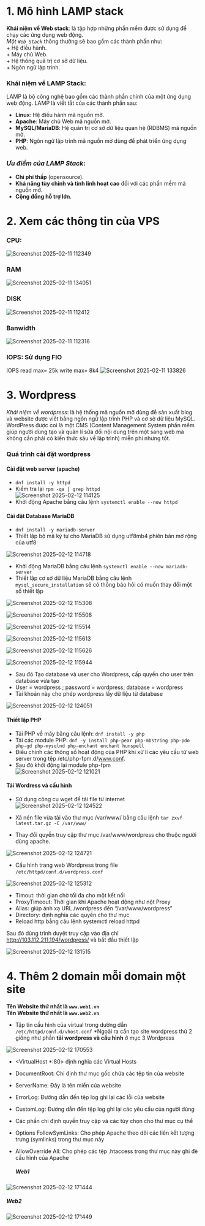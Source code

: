 # 1. Mô hình LAMP stack

**Khái niệm về Web stack**: là tập hợp những phần mềm được sử dụng để chạy các ứng dụng web động.  
  *Một `Web Stack`* thông thường sẽ bao gồm các thành phần như:  
    + Hệ điều hành.  
    + Máy chủ Web.  
    + Hệ thống quả trị cơ sở dữ liệu.  
    + Ngôn ngữ lập trình.  

### **Khái niệm về LAMP Stack**: 
LAMP là bộ công nghệ bao gồm các thành phần chính của một ứng dụng web động. LAMP là viết tắt của các thành phần sau:
  + **Linux**: Hệ điều hành mã nguồn mở.
  + **Apache**: Máy chủ Web mã nguồn mở.
  + **MySQL/MariaDB**: Hệ quản trị cơ sở dữ liệu quan hệ (RDBMS) mã nguồn mở.
  + **PHP**: Ngôn ngữ lập trình mã nguồn mở dùng để phát triển ứng dụng web.

### *Ưu điểm của LAMP Stack*:
  + **Chi phí thấp** (opensource).
  + **Khả năng tùy chỉnh và tính linh hoạt cao** đối với các phần mềm mã nguồn mở.
  + **Cộng đồng hỗ trợ lớn**.
# 2. Xem các thông tin của VPS
### CPU: 
![Screenshot 2025-02-11 112349](https://github.com/user-attachments/assets/7e5615d7-5a49-4995-b5ab-1efb65ae12d3)
### RAM
![Screenshot 2025-02-11 134051](https://github.com/user-attachments/assets/b340fe2d-d04f-48e9-9394-1f0652814a4f)
### DISK
![Screenshot 2025-02-11 112412](https://github.com/user-attachments/assets/42befdc5-0f3e-4586-a43b-0998b912d2f2)
### Banwidth
![Screenshot 2025-02-11 112316](https://github.com/user-attachments/assets/d419a9b2-0988-4f53-9d43-f5c125af9192)
### IOPS: Sử dụng FIO
IOPS read max= 25k write max= 8k4
![Screenshot 2025-02-11 133826](https://github.com/user-attachments/assets/78868210-e38a-44f8-b8ef-765a0f963939)

# 3. Wordpress
*Khái niệm về wordpress*: là hệ thống mã nguồn mỡ dùng để sản xuất blog và website được viết bằng ngôn ngữ lập trình PHP và cơ sở dữ liệu MySQL. WordPress được coi là một CMS (Content Management System phần mềm giúp người dùng tạo và quản lí sửa đổi nội dung trên một sang web mà không cần phải có kiến thức sâu về lập trình) miễn phí nhưng tốt.  
### Quá trình cài đặt wordpress  
####  Cài đặt web server (apache)
 + `dnf install -y httpd`
 + Kiểm tra lại `rpm -qa | grep httpd`  
   ![Screenshot 2025-02-12 114125](https://github.com/user-attachments/assets/51ac314d-54a3-4c6d-a92d-9b7542c6e703)
 + Khởi động Apache bằng câu lệnh `systemctl enable --now httpd`
#### Cài đặt Database MariaDB
 + `dnf install -y mariadb-server`
 + Thiết lập bộ mã ký tự cho MariaDB sử dụng utf8mb4 phiên bản mở rộng của utf8
   
![Screenshot 2025-02-12 114718](https://github.com/user-attachments/assets/8ebf9cd6-45a7-486a-9688-66c110dd7c20)  
 + Khởi động MariaDB bằng câu lệnh `systemctl enable --now mariadb-server`  
 + Thiết lập cơ sở dữ liệu MariaDB bằng câu lệnh `mysql_secure_installation` sẽ có thông báo hỏi có muốn thay đổi một số thiết lập  

![Screenshot 2025-02-12 115308](https://github.com/user-attachments/assets/496848d5-75b1-42c4-ae25-058542035ae6)

![Screenshot 2025-02-12 115508](https://github.com/user-attachments/assets/ab1c3b66-347a-4697-852a-77a98416d4dd)  

![Screenshot 2025-02-12 115514](https://github.com/user-attachments/assets/9a71f8e6-e1f2-4ab6-98a3-6e1c1ac68bc1)

![Screenshot 2025-02-12 115613](https://github.com/user-attachments/assets/88646e22-da30-4da9-a170-677b21e6473d)

![Screenshot 2025-02-12 115626](https://github.com/user-attachments/assets/7d834836-dcc2-45f4-aeb8-53ee5ec4e30a)

![Screenshot 2025-02-12 115944](https://github.com/user-attachments/assets/b96ee1e3-b05e-4106-a92e-4d0625a58eba)  
 + Sau đó Tạo database và user cho Wordpress, cấp quyền cho user trên database vừa tạo  
 + User = wordpress ; password = wordpress; database = wordpress  
 + Tài khoản này cho phép wordpress lấy dữ liệu từ database
   
![Screenshot 2025-02-12 124051](https://github.com/user-attachments/assets/94b30216-6e95-40c4-a993-bea9339426a2)

#### Thiết lập PHP  
 + Tải PHP về máy bằng câu lệnh: `dnf install -y php`  
 + Tải các module PHP: `dnf -y install php-pear php-mbstring php-pdo php-gd php-mysqlnd php-enchant enchant hunspell`
 + Điều chỉnh các thông số hoạt động của PHP khi xử lí các yêu cầu từ web server trong tệp /etc/php-fpm.d/www.conf.  
 + Sau đó khởi động lại module php-fpm  
   ![Screenshot 2025-02-12 121021](https://github.com/user-attachments/assets/d7e71447-88a7-49fd-b7c2-474e467db106)

#### Tải Wordress và cấu hình  
+ Sử dụng công cụ wget để tải file từ internet  
![Screenshot 2025-02-12 124522](https://github.com/user-attachments/assets/403380d6-303d-4c60-9f4e-b6ebb50294ab)

+ Xã nén file vừa tải vào thư mục /var/www/ bằng câu lệnh `tar zxvf latest.tar.gz -C /var/www/`  
+ Thay đổi quyền truy cập thư mục /var/www/wordpress cho thuộc người dùng apache.
  
![Screenshot 2025-02-12 124721](https://github.com/user-attachments/assets/bf8773c2-49fe-4a38-b5de-abf44244638e)

+ Cấu hình trang web Wordpress trong file `/etc/httpd/conf.d/wordpress.conf`

![Screenshot 2025-02-12 125312](https://github.com/user-attachments/assets/cc9e3e03-8960-43db-8991-c56d1bdd1dca)

+ Timout: thời gian chờ tối đa cho một kết nối
+ ProxyTimeout: Thời gian khi Apache hoạt động như nột Proxy
+ Alias: giúp ánh xạ URL /wordpress đến “/var/www/wordpress”
+ Directory: định nghĩa các quyền cho thư mục
+ Reload http bằng câu lệnh systemctl reload httpd
  
 Sau đó dùng trình duyệt truy cập vào địa chỉ http://103.112.211.194/wordpress/ và bắt đầu thiết lập  
 
![Screenshot 2025-02-12 131515](https://github.com/user-attachments/assets/86691acd-3f1f-4580-b278-c4663af6b553)

# 4. Thêm 2 domain mỗi domain một site  
**Tên Website thứ nhất là `www.web1.vn`**  
**Tên Website thứ nhất là `www.web2.vn`**  
+ Tập tin cấu hình của virtual trong dường dẫn `/etc/httpd/conf.d/vhost.conf`
  *Ngoài ra cần tạo site wordpress thứ 2 giống như phần  **tải wordpress và cấu hình** ở mục 3 Wordpress
   
![Screenshot 2025-02-12 170553](https://github.com/user-attachments/assets/ab38d3ce-b20a-477b-8963-6419d4aa290c)

+ <VirtualHost *:80> định nghĩa các Virtual Hosts  
+ DocumentRoot: Chỉ định thư mục gốc chứa các tệp tin của website  
+ ServerName: Đây là tên miền của website  
+ ErrorLog: Đường dẫn đến tệp log ghi lại các lỗi của website  
+ CustomLog: Đường dẫn đến tệp log ghi lại các yêu cầu của người dùng  
+ Các phần <Directory> chỉ định quyền truy cập và các tùy chọn cho thư mục cụ thể
+ Options FollowSymLinks: Cho phép Apache theo dõi các liên kết tượng trưng (symlinks) trong thư mục này
+ AllowOverride All: Cho phép các tệp .htaccess trong thư mục này ghi đè cấu hình của Apache

  ##### Web1
  
![Screenshot 2025-02-12 171444](https://github.com/user-attachments/assets/155438b7-2893-4a28-98d0-7a0842335c5f)  

  ##### Web2
  
![Screenshot 2025-02-12 171449](https://github.com/user-attachments/assets/cac3f404-ebb2-4d03-8857-361236784896)


